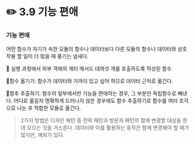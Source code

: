 # ✏️ 3.9 기능 편애

### 기능 편애

어떤 함수가 자기가 속한 모듈의 함수나 데이터보다 다른 모듈의 함수나 데이터와 상호작용 할 일이 더 많을 때 풍기는 냄새다.

🧷 실행 과정에서 외부 객체의 게터 메서드 대여섯 개를 호출하도록 작성된 함수

📍함수 옮기기: 함수가 데이터와 가까이 있고 싶어 하므로 데이터 근처로 옮긴다.

📍함추 추출하기: 함수의 일부에서만 기능을 편애하는 경우, 그 부분만 독립함수로 빼낸다. 어디로 옮길지 명확하게 드러나지 않은 경우에도 함수 추출하기로 함수를 여러 조각으로 나눈 후 적합한 모듈로 옮긴다.

> 2가지 방법은 디자인 패턴 중 전략 패턴과 방문자 패턴의 함께 변경할 대상을 한데 모으는 것을 거스른다. 데이터와 이를 활용하는 동작은 함께 변경해야 할 때가 많지만, 예외가 있다.
